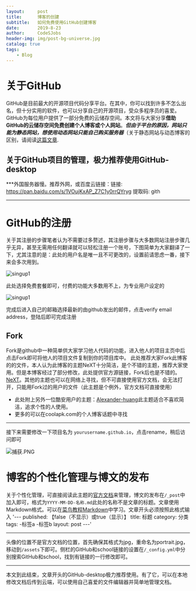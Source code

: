 ```yaml
---
layout:     post
title:      博客的创建
subtitle:   如何免费使用GitHub创建博客
date:       2019-8-23
author:     CodeSJobs
header-img: img/post-bg-universe.jpg
catalog: true
tags:
    - Blog
---
```


# 关于GitHub #

GitHub是目前最大的开源项目代码分享平台。在其中，你可以找到许多不怎么出名，但十分实用的软件，也可以分享自己的开源项目，受众多程序员的喜爱。GitHub为每位用户提供了一部分免费的云储存空间。本文将与大家分享**借助GitHub的云储存空间免费创建个人博客或个人网站**。***但由于平台的原因，网站只能为静态网站，想使用动态网站只能自己购买服务器***（关于静态网站与动态博客的区别，请阅读[这篇文章](https://www.cnblogs.com/bluesungz/p/5955170.html).

## 关于GitHub项目的管理，极力推荐使用GitHub-desktop ##
***外国服务器慢。推荐外网，或百度云链接：链接: https://pan.baidu.com/s/1VOujKxAP_Z7C1y0rrQYryg 提取码: gith

***

# GitHub的注册 #

关于其注册的步骤笔者认为不需要过多赘述，其注册步骤与大多数网站注册步骤几乎无异，甚至无需用任何翻译就可以轻松注册一个账号，下图简单为大家翻译了一下，尤其注意的是：此处的用户名是唯一且不可更改的，设置前请思虑一番，接下来会多次用到。



![singup1](https://raw.githubusercontent.com/codesjobs/codesjobs.github.io/master/_posts/image/githubandblog/signup.png)

此处选择免费套餐即可，付费的功能大多数用不上，为专业用户设定的

![singup1](https://raw.githubusercontent.com/codesjobs/codesjobs.github.io/master/_posts/image/githubandblog/sing.PNG)

完成后进入自己的邮箱选择最新的由github发出的邮件，点击verify email address，登陆后即可完成注册

## Fork ##
Fork是github中一种简单供大家学习他人代码的功能，进入他人的项目主页中后点击Fork即可将他人的项目文件复制到你的项目库中。
此处推荐大家Fork此博客的的文件，本人认为此博客的主题NeXT十分简洁，是个不错的主题，推荐大家使用。但是本博客经过了部分修改，此处提供官方源链接，Fork后也是不错的。[NeXT](https://github.com/simpleyyt/jekyll-theme-next)。其他的主题也可以在网络上寻找，但不可直接使用官方文档，会无法打开，只能用Fork过的用户的文件（此主题是个例外，官方文档可直接使用）

 * 此处附上另外一位酷安用户的主题：[Alexander-huang](https://github.com/Alexander-Huang/Alexander-Huang.github.io)此主题适合不喜欢简洁，追求个性的人使用。
 * 更多的可以在coolapk.com的个人博客话题中寻找

***

接下来需要修改一下项目名为 `yourusername.github.io`，点击rename，稍后访问即可

![捕获.PNG](https://i.loli.net/2019/09/08/Gydnp3b1cYgQsLq.png)

# 博客的个性化管理与博文的发布 #

关于个性化管理，可直接阅读此主题的[官方文档](http://theme-next.simpleyyt.com/)来管理，博文的发布在`/_post`中加入即可，格式为`YYYY-MM-DD-名称.md`此处的名称不是文章的标题。文章使用Markdown格式。可以在[菜鸟教程Markdown](https://www.runoob.com/markdown/md-tutorial.html)中学习。文章开头必须按照此格式输入
'---
published: 【false（不显示）或true（显示）】
title: 标题
category: 分类
tags: 
  -标签a
  -标签b
layout: post
---'

***

头像的位置不是官方文档的位置，首先确保其格式为jpg，重命名为portrait.jpg，移动到`/assets`下即可。侧栏的GitHub和school链接的设置在`/_config.yml`中分别搜索GitHub和school，找到有链接的一行修改即可。

***

本文到此结束，文章开头的GitHub-desktop极力推荐使用。有了它，可以在本地修改文档后传到云端，可以使用自己喜爱的文件编辑器并简单地管理文档。